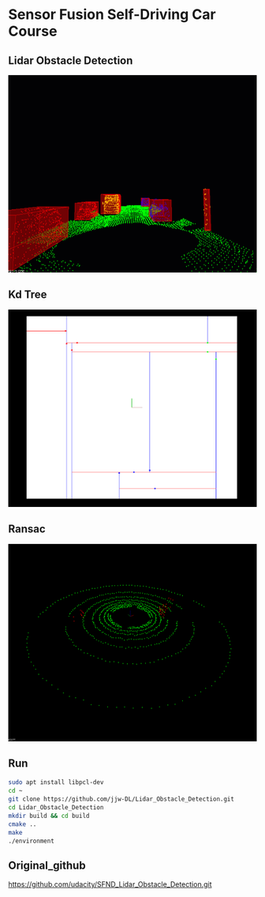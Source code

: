 # Sensor Fusion Self-Driving Car Course
## Lidar Obstacle Detection
<img src="media/ObstacleDetectionFPS.gif" width="700" height="400" />

## Kd Tree
<img src="media/kd_tree.png" width="700" height="400" />

## Ransac
<img src="media/ransac.png"  width="700" height="400"/>

## Run
```bash
sudo apt install libpcl-dev
cd ~
git clone https://github.com/jjw-DL/Lidar_Obstacle_Detection.git
cd Lidar_Obstacle_Detection
mkdir build && cd build
cmake ..
make
./environment
```

## Original_github
https://github.com/udacity/SFND_Lidar_Obstacle_Detection.git
